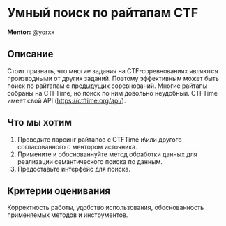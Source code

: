 # Умный поиск по райтапам CTF

**Mentor:** @yorxx

## Описание

Стоит признать, что многие задания на CTF-соревнованиях являются производными от других заданий. Поэтому эффективным может быть поиск по райтапам с предыдущих соревнований. Многие райтапы собраны на CTFTime, но поиск по ним довольно неудобный.
CTFTime имеет свой API (https://ctftime.org/api/).

## Что мы хотим

1. Проведите парсинг райтапов с CTFTime и\или другого согласованного с ментором источника.
2. Примените и обоснованнуйте метод обработки данных для реализации семантического поиска по данным.
3. Предоставьте интерфейс для поиска.
   
## Критерии оценивания

Корректность работы, удобство использования, обоснованность применяемых методов и инструментов.
